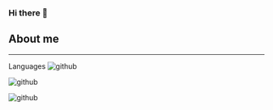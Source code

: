 ### Hi there 👋

About me
---


---
Languages
![github](https://img.shields.io/badge/GitHub-000000?style=for-the-badge&logo=GitHub&logoColor=white)

![github](https://img.shields.io/badge/Visual_Studio-5C2D91?style=for-the-badge&logo=visual%20studio&logoColor=white)

![github](https://img.shields.io/badge/C-00599C?style=for-the-badge&logo=c&logoColor=white)



<!--
**DsiDerInKo/DsiDerInKo** is a ✨ _special_ ✨ repository because its `README.md` (this file) appears on your GitHub profile.

Here are some ideas to get you started:

- 🔭 I’m currently working on ...
- 🌱 I’m currently learning ...
- 👯 I’m looking to collaborate on ...
- 🤔 I’m looking for help with ...
- 💬 Ask me about ...
- 📫 How to reach me: ...
- 😄 Pronouns: ...
- ⚡ Fun fact: ...
-->
